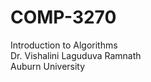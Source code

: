 # COMP-3270
Introduction to Algorithms<br />
Dr. Vishalini Laguduva Ramnath<br />
Auburn University
